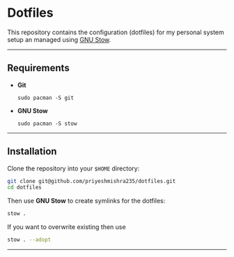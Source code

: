 # Dotfiles

This repository contains the configuration (dotfiles) for my personal system setup an managed using [GNU Stow](https://www.gnu.org/software/stow/).

---

## Requirements

- **Git**
  ```
  sudo pacman -S git

- **GNU Stow**
  ```
  sudo pacman -S stow

---

## Installation

Clone the repository into your `$HOME` directory:

```bash
git clone git@github.com/priyeshmishra235/dotfiles.git
cd dotfiles
```

Then use **GNU Stow** to create symlinks for the dotfiles:

```bash
stow .
```

If you want to overwrite existing then use

```bash
stow . --adopt
```

---
